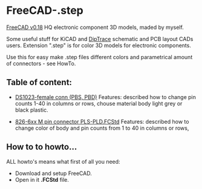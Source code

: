 # FreeCAD-.step
[FreeCAD v0.18](https://freecadweb.org/index.php) HQ electronic component 3D models, maded by myself. 

Some useful stuff for KiCAD and [DipTrace](https://www.diptrace.com/rus/) schematic and PCB layout CADs users. Extension ".step" is for color 3D models for electronic components.

Use this for easy make .step files different colors and parametrical amount of connectors - see HowTo.


## Table of content:

- [DS1023-female conn (PBS, PBD)](https://github.com/lugovskovp/FreeCAD-.step/blob/master/content/DS1023-connector-F%20PBS-PBD-ect.md) Features: described how to change pin counts  1-40 in columns or rows, chouse material body light grey or black plastic.

- [826-6xx M pin connector PLS-PLD.FCStd](https://github.com/lugovskovp/FreeCAD-.step/blob/master/content/826-6xx%20M%20pin%20connector%20PLS-PLD.md) Features: described how to change color of body and pin counts from 1 to 40 in columns or rows, 



## How to to howto...

ALL howto's means what first of all you need:
- Download and setup FreeCAD.
- Open in it **.FCStd** file.









